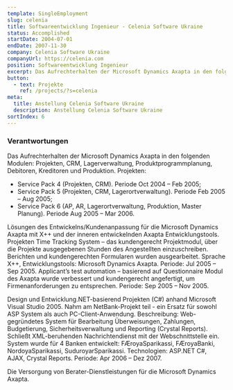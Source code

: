 ```yaml
---
template: SingleEmployment
slug: celenia
title: Softwareentwicklung Ingenieur - Celenia Software Ukraine
status: Accomplished
startDate: 2004-07-01
endDate: 2007-11-30
company: Celenia Software Ukraine
companyUrl: https://celenia.com
position: Softwareentwicklung Ingenieur
excerpt: Das Aufrechterhalten der Microsoft Dynamics Axapta in den folgenden Modulen - Projekten, CRM, Lagerverwaltung, Produktprogrammplanung, Debitoren, Kreditoren und Produktion.
button:
  - text: Projekte
    ref: /projects/?s=celenia
meta:
  title: Anstellung Celenia Software Ukraine
  description: Anstellung Celenia Software Ukraine
sortIndex: 6
---
```

### Verantwortungen

Das Aufrechterhalten der Microsoft Dynamics Axapta in den folgenden Modulen: Projekten, CRM, Lagerverwaltung, Produktprogrammplanung, Debitoren, Kreditoren und Produktion.
Projekten:
- Service Pack 4  (Projekten, CRM). Periode Oct 2004 – Feb 2005;
- Service Pack 5 (Projekten, CRM, Lagerortverwaltung). Periode Feb 2005 – Aug 2005;
- Service Pack 6 (AP, AR, Lagerortverwaltung, Produktion, Master Planung). Periode Aug 2005 – Mar 2006.

Lösungen des Entwickelns/Kundenanpassung für die Microsoft Dynamics Axapta mit X++ und der inneren entwickelnden Axapta Entwicklungstools. Projekten
Time Tracking System – das kundengerecht Projektmodul, über die Projekte ausgegebenen Stunden des Angestellten einzuschreiben. Berichten und kundengerechten Formularen wurden ausgearbeitet.
Sprache X++, Entwicklungstools: Microsoft Dynamics Axapta. Periode: Jul 2005 – Sep 2005.
Applicant’s test automation – basierend auf Questionnaire Modul des Axapta wurde verbessert und kundengerecht angefertigt, um Firmenanforderungen zu entsprechen. Periode: Sep 2005 – Nov 2005.

Design und Entwicklung.NET-basierend Projekten (C#) anhand Microsoft Visual Studio 2005. Nahm am NetBank-Projekt teil - ein Ersatz für sowohl ASP System als auch PC-Client-Anwendung.
Beschreibung: Web-gegründetes System für Bearbeitung Überweisungen, Zahlungen, Budgetierung, Sicherheitsverwaltung und Reporting (Crystal Reports). Schließt XML-beruhenden Nachrichtendienst mit der Webschnittstelle ein. System wurde für 4 Banken entwickelt: FÆroyaSparikassi, FÆroyaBanki, NordoyaSparikassi, SuduroyarSparikassi. Technologien: ASP.NET C#, AJAX, Crystal Reports. Periode: Apr 2006 – Dez 2007.

Die Versorgung von Berater-Dienstleistungen für die Microsoft Dynamics Axapta.